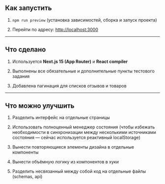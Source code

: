 ## Как запустить

1. `npm run preview` (установка зависимостей, сборка и запуск проекта)

2. Перейти по адресу: [http://localhost:3000](http://localhost:3000)

---

## Что сделано

1. Используется **Next.js 15 (App Router)** и **React compiler**

2. Выполнены все обязательные и дополнительные пункты тестового задания

3. Добавлена пагинация для списков отзывов и товаров

---

## Что можно улучшить

1. Разделить интерфейс на отдельные страницы

2. Использовать полноценный менеджер состояния (чтобы избежать необходимости в синхронизации между несколькими источниками состояния — сейчас используется реактивный localStorage)

3. Вынести повторяющиеся элементы дизайна в отдельные компоненты

4. Вынести объёмную логику из компонентов в хуки

5. Разделить несвязанный между собой код на отдельные файлы (schemas, api)
